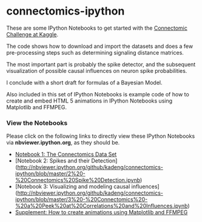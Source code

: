 connectomics-ipython
====================

These are some IPython Notebooks to get started with the [Connectomic Challenge at Kaggle](https://www.kaggle.com/c/connectomics).

The code shows how to download and import the datasets and does a few
pre-processing steps such as determining signaling distance matrices.

The most important part is probably the spike detector, and the subsequent
visualization of possible causal influences on neuron spike probabilities.

I conclude with a short draft for formulas of a Bayesian Model.

Also included in this set of IPython Notebooks is example code of how to
create and embed HTML 5 animations in IPython Notebooks using Matplotlib
and FFMPEG.

### View the Notebooks

Please click on the following links to directly view these IPython Notebooks
via **nbviewer.ipython.org**, as they should be.

  * [Notebook 1: The Connectomics Data Set](http://nbviewer.ipython.org/github/kadeng/connectomics-ipython/blob/master/1%20-%20Connectomics%20Getting%20Started.ipynb)
  * [Notebook 2: Spikes and their Detection] (http://nbviewer.ipython.org/github/kadeng/connectomics-ipython/blob/master/2%20-%20Connectomics%20Spike%20Detection.ipynb)
  * [Notebook 3: Visualizing and modeling causal influences]  (http://nbviewer.ipython.org/github/kadeng/connectomics-ipython/blob/master/3%20-%20Connectomics%20-%20a%20Peek%20at%20Correlations%20and%20Influences.ipynb)
  * [Supplement: How to create animations using Matplotlib and FFMPEG](http://nbviewer.ipython.org/github/kadeng/connectomics-ipython/blob/master/X%20-%20Matplotlib%20Animation%20Example.ipynb)